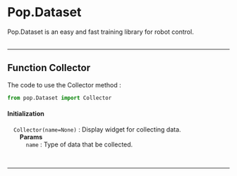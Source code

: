 <h1> Pop.Dataset</h1>
Pop.Dataset is an easy and fast training library for robot control.
<br><br>

<!-- # Class & Method Description-->
<hr/>

## <span class="title">Function</span> <span class="title_accent">**Collector**</span>

The code to use the Collector method :

``` python
from pop.Dataset import Collector
```

<h4><b>Initialization</b></h4> 

&emsp;<code class="code_accent">Collector(name=None)</code> : Display widget for collecting data.<br>
&emsp;&emsp;**Params**    
&emsp;&emsp;&emsp;`name` : Type of data that be collected.<br>

<br>

--- 
